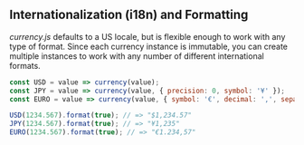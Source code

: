 ## Internationalization (i18n) and Formatting

*currency.js* defaults to a US locale, but is flexible enough to work with any type of format. Since each currency instance is immutable, you can create multiple instances to work with any number of different international formats.

```js
const USD = value => currency(value);
const JPY = value => currency(value, { precision: 0, symbol: '¥' });
const EURO = value => currency(value, { symbol: '€', decimal: ',', separator: '.' });

USD(1234.567).format(true); // => "$1,234.57"
JPY(1234.567).format(true); // => "¥1,235"
EURO(1234.567).format(true); // => "€1.234,57"
```